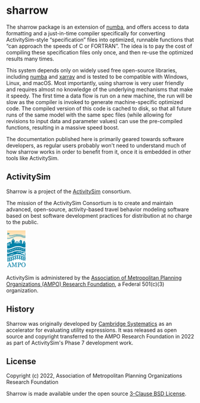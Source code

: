 # sharrow

The sharrow package is an extension of [numba](https://numba.pydata.org/), and
offers access to data formatting and a just-in-time compiler specifically for
converting ActivitySim-style “specification” files into optimized, runnable
functions that “can approach the speeds of C or FORTRAN”. The idea is to pay the
cost of compiling these specification files only once, and then re-use the
optimized results many times.

This system depends only on widely used free open-source libraries, including
[numba](https://numba.pydata.org/) and [xarray](https://xarray.pydata.org/) and
is tested to be compatible with Windows, Linux, and macOS. Most importantly,
using sharrow is very user friendly and requires almost no knowledge of the
underlying mechanisms that make it speedy.  The first time a data flow is run on
a new machine, the run will be slow as the compiler is invoked to generate
machine-specific optimized code. The compiled version of this code is cached to
disk, so that all future runs of the same model with the same spec files (while
allowing for revisions to input data and parameter values) can use the
pre-compiled functions, resulting in a massive speed boost.

The documentation published here is primarily geared towards software developers,
as regular users probably won't need to understand much of how sharrow works in
order to benefit from it, once it is embedded in other tools like ActivitySim.


## ActivitySim

Sharrow is a project of the [ActivitySim](https://activitysim.github.io/) consortium.

The mission of the ActivitySim Consortium is to create and maintain advanced,
open-source, activity-based travel behavior modeling software based on best
software development practices for distribution at no charge to the public.

![AMPORF](_static/ampo.png#floatleft)

ActivitySim is administered by the [Association of Metropolitan Planning
Organizations (AMPO) Research Foundation](https://research.ampo.org), a Federal 501(c)(3)
organization.


## History

Sharrow was originally developed by [Cambridge Systematics](https://www.camsys.com)
as an accelerator for evaluating utility expressions.  It was released as open source
and copyright transferred to the AMPO Research Foundation in 2022 as part of ActivitySim's
Phase 7 development work.


## License

Copyright (c) 2022, Association of Metropolitan Planning Organizations Research Foundation

Sharrow is made available under the open source [3-Clause BSD License](https://opensource.org/licenses/BSD-3-Clause).
